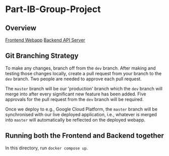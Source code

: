 # Part-IB-Group-Project

## Overview

[Frontend Webapp](Frontend)
[Backend API Server](Backend)

## Git Branching Strategy

To make any changes, branch off from the `dev` branch. After making and testing those changes locally, create a pull request from your branch to the `dev` branch. Two people are needed to approve each pull request.

The `master` branch will be our 'production' branch which the `dev` branch will merge into after every significant new feature has been added. Five approvals for the pull request from the `dev` branch will be required.

Once we deploy to e.g., Google Cloud Platform, the `master` branch will be synchronised with our live deployed application, i.e., whatever is merged into `master` will automatically be reflected on the deployed webapp.

## Running both the Frontend and Backend together

In this directory, run `docker compose up`.
